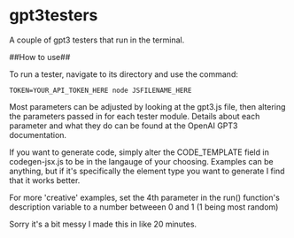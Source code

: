 # gpt3testers
A couple of gpt3 testers that run in the terminal.

##How to use##

To run a tester, navigate to its directory and use the command:

```
TOKEN=YOUR_API_TOKEN_HERE node JSFILENAME_HERE
```

Most parameters can be adjusted by looking at the gpt3.js file, then altering the parameters passed in for each tester module.
Details about each parameter and what they do can be found at the OpenAI GPT3 documentation.

If you want to generate code, simply alter the CODE_TEMPLATE field in codegen-jsx.js to be in the langauge of your choosing. Examples can be anything, but if it's specifically the element type you want to generate I find that it works better.

For more 'creative' examples, set the 4th parameter in the run() function's description variable to a number betweeen 0 and 1 (1 being most random)

Sorry it's a bit messy I made this in like 20 minutes.
